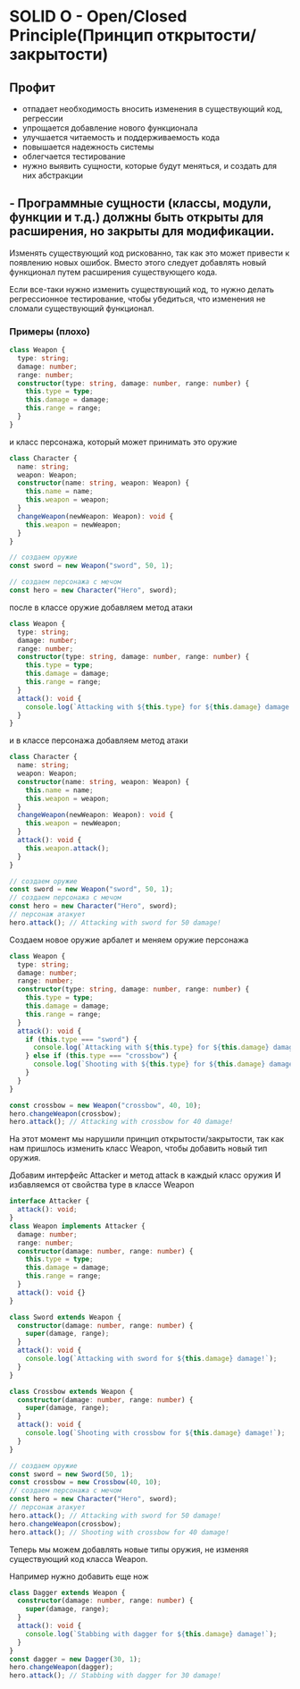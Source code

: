 # SOLID O - Open/Closed Principle(Принцип открытости/закрытости)

## Профит

- отпадает необходимость вносить изменения в существующий код, регрессии
- упрощается добавление нового функционала
- улучшается читаемость и поддерживаемость кода
- повышается надежность системы
- облегчается тестирование
- нужно выявить сущности, которые будут меняться, и создать для них абстракции

## - Программные сущности (классы, модули, функции и т.д.) должны быть открыты для расширения, но закрыты для модификации.

Изменять существующий код рискованно, так как это может привести к появлению новых ошибок.
Вместо этого следует добавлять новый функционал путем расширения существующего кода.

Если все-таки нужно изменить существующий код, то нужно делать регрессионное тестирование,
чтобы убедиться, что изменения не сломали существующий функционал.

### Примеры (плохо)

```ts
class Weapon {
  type: string;
  damage: number;
  range: number;
  constructor(type: string, damage: number, range: number) {
    this.type = type;
    this.damage = damage;
    this.range = range;
  }
}
```

и класс персонажа, который может принимать это оружие

```ts
class Character {
  name: string;
  weapon: Weapon;
  constructor(name: string, weapon: Weapon) {
    this.name = name;
    this.weapon = weapon;
  }
  changeWeapon(newWeapon: Weapon): void {
    this.weapon = newWeapon;
  }
}

// создаем оружие
const sword = new Weapon("sword", 50, 1);

// создаем персонажа с мечом
const hero = new Character("Hero", sword);
```

после в классе оружие добавляем метод атаки

```ts
class Weapon {
  type: string;
  damage: number;
  range: number;
  constructor(type: string, damage: number, range: number) {
    this.type = type;
    this.damage = damage;
    this.range = range;
  }
  attack(): void {
    console.log(`Attacking with ${this.type} for ${this.damage} damage!`);
  }
}
```

и в классе персонажа добавляем метод атаки

```ts
class Character {
  name: string;
  weapon: Weapon;
  constructor(name: string, weapon: Weapon) {
    this.name = name;
    this.weapon = weapon;
  }
  changeWeapon(newWeapon: Weapon): void {
    this.weapon = newWeapon;
  }
  attack(): void {
    this.weapon.attack();
  }
}

// создаем оружие
const sword = new Weapon("sword", 50, 1);
// создаем персонажа с мечом
const hero = new Character("Hero", sword);
// персонаж атакует
hero.attack(); // Attacking with sword for 50 damage!
```

Создаем новое оружие арбалет и меняем оружие персонажа

```ts
class Weapon {
  type: string;
  damage: number;
  range: number;
  constructor(type: string, damage: number, range: number) {
    this.type = type;
    this.damage = damage;
    this.range = range;
  }
  attack(): void {
    if (this.type === "sword") {
      console.log(`Attacking with ${this.type} for ${this.damage} damage!`);
    } else if (this.type === "crossbow") {
      console.log(`Shooting with ${this.type} for ${this.damage} damage!`);
    }
  }
}

const crossbow = new Weapon("crossbow", 40, 10);
hero.changeWeapon(crossbow);
hero.attack(); // Attacking with crossbow for 40 damage!
```

На этот момент мы нарушили принцип открытости/закрытости, так как нам пришлось изменить
класс Weapon, чтобы добавить новый тип оружия.

Добавим интерфейс Attacker и метод attack в каждый класс оружия
И избавляемся от свойства type в классе Weapon

```ts
interface Attacker {
  attack(): void;
}
class Weapon implements Attacker {
  damage: number;
  range: number;
  constructor(damage: number, range: number) {
    this.type = type;
    this.damage = damage;
    this.range = range;
  }
  attack(): void {}
}

class Sword extends Weapon {
  constructor(damage: number, range: number) {
    super(damage, range);
  }
  attack(): void {
    console.log(`Attacking with sword for ${this.damage} damage!`);
  }
}

class Crossbow extends Weapon {
  constructor(damage: number, range: number) {
    super(damage, range);
  }
  attack(): void {
    console.log(`Shooting with crossbow for ${this.damage} damage!`);
  }
}

// создаем оружие
const sword = new Sword(50, 1);
const crossbow = new Crossbow(40, 10);
// создаем персонажа с мечом
const hero = new Character("Hero", sword);
// персонаж атакует
hero.attack(); // Attacking with sword for 50 damage!
hero.changeWeapon(crossbow);
hero.attack(); // Shooting with crossbow for 40 damage!
```

Теперь мы можем добавлять новые типы оружия, не изменяя существующий код класса Weapon.

Например нужно добавить еще нож

```ts
class Dagger extends Weapon {
  constructor(damage: number, range: number) {
    super(damage, range);
  }
  attack(): void {
    console.log(`Stabbing with dagger for ${this.damage} damage!`);
  }
}
const dagger = new Dagger(30, 1);
hero.changeWeapon(dagger);
hero.attack(); // Stabbing with dagger for 30 damage!
```
